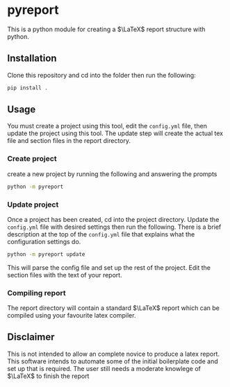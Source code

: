 # pyreport

This is a python module for creating a $\LaTeX$ report structure with python.

## Installation

Clone this repository and cd into the folder then run the following:

```bash
pip install .
```

## Usage

You must create a project using this tool, edit the `config.yml` file, then update the project using this tool. The update step will create the actual tex file and section files in the report directory.

### Create project
create a new project by running the following and answering the prompts

```bash
python -m pyreport 
```

### Update project

Once a project has been created, cd into the project directory. Update the `config.yml` file with desired settings then run the following. There is a brief description at the top of the `config.yml` file that explains what the configuration settings do.

```bash
python -m pyreport update
```

This will parse the config file and set up the rest of the project. Edit the section files with the text of your report. 

### Compiling report

The report directory will contain a standard $\LaTeX$ report which can be compiled using your favourite latex compiler.

## Disclaimer

This is not intended to allow an complete novice to produce a latex report. This software intends to automate some of the initial boilerplate code and set up that is required. The user still needs a moderate knowlege of $\LaTeX$ to finish the report
